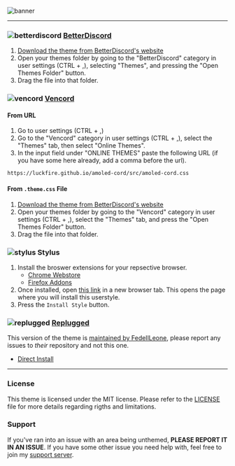 ![banner](https://discord-extensions.github.io/assets/banners/amoled-cord.png)

---

### ![betterdiscord](https://discord-extensions.github.io/assets/icons/betterdiscord.png) **[BetterDiscord](https://betterdiscord.app)**
1. [Download the theme from BetterDiscord's website](https://betterdiscord.app/Download?id=144)
2. Open your themes folder by going to the "BetterDiscord" category in user settings (CTRL + ,), selecting "Themes", and pressing the "Open Themes Folder" button.
3. Drag the file into that folder.

### ![vencord](https://discord-extensions.github.io/assets/icons/vencord.gif) **[Vencord](https://github.com/Vendicated/Vencord)**
#### From URL
1. Go to user settings (CTRL + ,)
2. Go to the "Vencord" category in user settings (CTRL + ,), select the "Themes" tab, then select "Online Themes".
3. In the input field under "ONLINE THEMES" paste the following URL (if you have some here already, add a comma before the url).
```
https://luckfire.github.io/amoled-cord/src/amoled-cord.css
```
#### From `.theme.css` File
1. [Download the theme from BetterDiscord's website](https://betterdiscord.app/Download?id=144)
2. Open your themes folder by going to the "Vencord" category in user settings (CTRL + ,), select the "Themes" tab, and press the "Open Themes Folder" button.
3. Drag the file into that folder.

### ![stylus](https://discord-extensions.github.io/assets/icons/stylus.png) **Stylus**
1. Install the broswer extensions for your repsective browser.
    - [Chrome Webstore](https://chrome.google.com/webstore/detail/stylus/clngdbkpkpeebahjckkjfobafhncgmne)
    - [Firefox Addons](https://addons.mozilla.org/en-US/firefox/addon/styl-us)
2. Once installed, open [this link](https://luckfire.github.io/amoled-cord/clients/amoled-cord.user.css) in a new browser tab. This opens the page where you will install this userstyle.
3. Press the `Install Style` button.

### ![replugged](https://discord-extensions.github.io/assets/icons/replugged.png) **[Replugged](https://replugged.dev)**
This version of the theme is [maintained by FedeIlLeone](https://github.com/FedeIlLeone/amoled-cord), please report any issues to *their* repository and not this one.
- [Direct Install](https://replugged.dev/install?identifier=dev.LuckFire.AMOLEDCord)

---

### License
This theme is licensed under the MIT license. Please refer to the [LICENSE](./LICENSE) file for more details regarding rigths and limitations.

### Support
If you've ran into an issue with an area being unthemed, **PLEASE REPORT IT IN AN ISSUE**. If you have some other issue you need help with, feel free to join my [support server](https://discord.gg/vYdXbEzqDs).